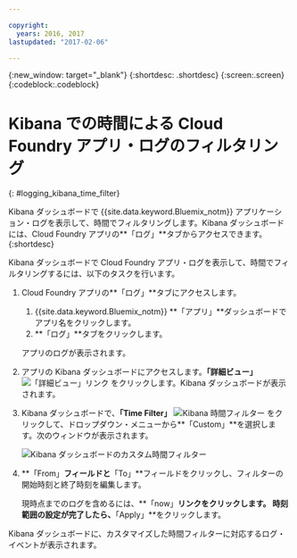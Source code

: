 ```yaml
---

copyright:
  years: 2016, 2017
lastupdated: "2017-02-06"

---
```



{:new_window: target="_blank"}
{:shortdesc: .shortdesc}
{:screen:.screen}
{:codeblock:.codeblock}


# Kibana での時間による Cloud Foundry アプリ・ログのフィルタリング
<!-- for example, Uploading your data -->
{: #logging_kibana_time_filter}


Kibana ダッシュボードで {{site.data.keyword.Bluemix_notm}} アプリケーション・ログを表示して、時間でフィルタリングします。Kibana ダッシュボードには、Cloud Foundry アプリの**「ログ」**タブからアクセスできます。
{:shortdesc}

Kibana ダッシュボードで Cloud Foundry アプリ・ログを表示して、時間でフィルタリングするには、以下のタスクを行います。

1. Cloud Foundry アプリの**「ログ」**タブにアクセスします。 

    1. {{site.data.keyword.Bluemix_notm}} **「アプリ」**ダッシュボードでアプリ名をクリックします。
    2. **「ログ」**タブをクリックします。 
    
    アプリのログが表示されます。

2. アプリの Kibana ダッシュボードにアクセスします。**「詳細ビュー」** ![「詳細ビュー」リンク](images/logging_advanced_view.jpg) をクリックします。Kibana ダッシュボードが表示されます。


3. Kibana ダッシュボードで、**「Time Filter」** ![Kibana 時間フィルター](images/logging_kibana_time_filter.jpg) をクリックして、ドロップダウン・メニューから**「Custom」**を選択します。次のウィンドウが表示されます。

    ![Kibana ダッシュボードのカスタム時間フィルター](images/logging_custom_time_filter.jpg)

4. **「From」**フィールドと**「To」**フィールドをクリックし、フィルターの開始時刻と終了時刻を編集します。 
    
    現時点までのログを含めるには、**「now」**リンクをクリックします。
    時刻範囲の設定が完了したら、**「Apply」**をクリックします。 

Kibana ダッシュボードに、カスタマイズした時間フィルターに対応するログ・イベントが表示されます。
